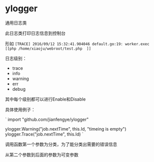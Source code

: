 # ylogger

通用日志类


此日志类打印日志信息到控制台

形如
`
[TRACE] 2016/09/12 15:32:41.904046 default.go:19: worker.exec [[php /home/xiaoju/webroot/test.php  ]]
`

日志级别：
* trace
* info
* warning
* err
* debug

其中每个级别都可以进行Enable和Disable

具体使用例子：

`
import "github.com/jianfengye/ylogger"

ylogger.Warning("job.nextTime", this.Id, "timeing is empty")
ylogger.Trace("job.nextTime", this.Id)
`

调用函数第一个参数为分类，为了能分类出需要的错误信息


从第二个参数到后面的参数为可变参数

